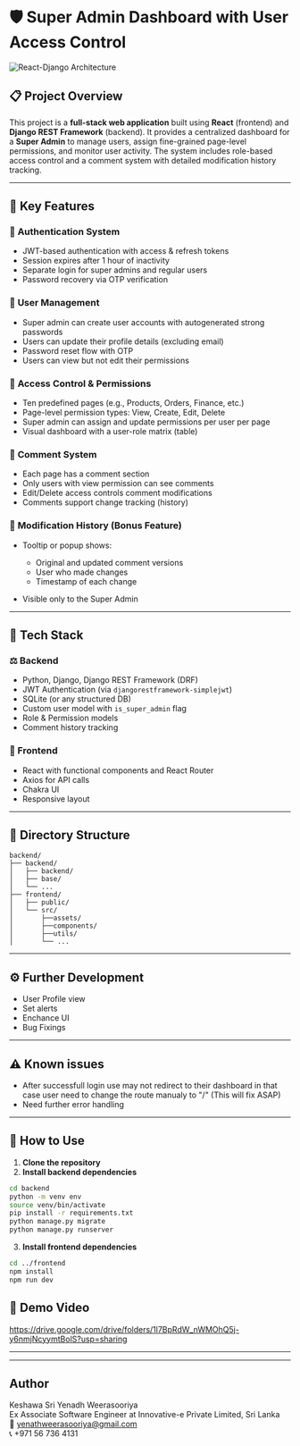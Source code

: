 # 🛡️ Super Admin Dashboard with User Access Control

![React-Django Architecture](https://cdn-blog.lawrencemcdaniel.com/wp-content/uploads/2022/01/28173906/django-with-react-1.png)

## 📋 Project Overview

This project is a **full-stack web application** built using **React** (frontend) and **Django REST Framework** (backend). It provides a centralized dashboard for a **Super Admin** to manage users, assign fine-grained page-level permissions, and monitor user activity. The system includes role-based access control and a comment system with detailed modification history tracking.

---

## 🎯 Key Features

### 🔐 **Authentication System**

* JWT-based authentication with access & refresh tokens
* Session expires after 1 hour of inactivity
* Separate login for super admins and regular users
* Password recovery via OTP verification

### 👤 **User Management**

* Super admin can create user accounts with autogenerated strong passwords
* Users can update their profile details (excluding email)
* Password reset flow with OTP
* Users can view but not edit their permissions

### 📒 **Access Control & Permissions**

* Ten predefined pages (e.g., Products, Orders, Finance, etc.)
* Page-level permission types: View, Create, Edit, Delete
* Super admin can assign and update permissions per user per page
* Visual dashboard with a user-role matrix (table)

### 💬 **Comment System**

* Each page has a comment section
* Only users with view permission can see comments
* Edit/Delete access controls comment modifications
* Comments support change tracking (history)

### 📜 **Modification History (Bonus Feature)**

* Tooltip or popup shows:

  * Original and updated comment versions
  * User who made changes
  * Timestamp of each change
* Visible only to the Super Admin

---

## 🧱 Tech Stack

### ⚖️ Backend

* Python, Django, Django REST Framework (DRF)
* JWT Authentication (via `djangorestframework-simplejwt`)
* SQLite (or any structured DB)
* Custom user model with `is_super_admin` flag
* Role & Permission models
* Comment history tracking

### 🎨 Frontend

* React with functional components and React Router
* Axios for API calls
* Chakra UI
* Responsive layout

---

## 📁 Directory Structure

```
backend/
├── backend/
│   ├── backend/
│   ├── base/
│   └── ...
├── frontend/
│   ├── public/
│   └── src/
│       ├──assets/   
│       ├──components/  
│       ├──utils/
│       └── ...

```

---

## ⚙️ Further Development
* User Profile view
* Set alerts
* Enchance UI
* Bug Fixings 


---


## ⚠️ Known issues
* After successfull login use may not redirect to their dashboard in that case user need to change the route manualy to "/" (This will fix ASAP) 
* Need further error handling


---

## 🚀 How to Use

1. **Clone the repository**
2. **Install backend dependencies**

```bash
cd backend
python -m venv env
source venv/bin/activate
pip install -r requirements.txt
python manage.py migrate
python manage.py runserver
```

3. **Install frontend dependencies**

```bash
cd ../frontend
npm install
npm run dev
```

## 🎥 Demo Video
https://drive.google.com/drive/folders/1l7BpRdW_nWMOhQ5j-y6nmjNcyymtBolS?usp=sharing


---
---
## Author
Keshawa Sri Yenadh Weerasooriya  
Ex Associate Software Engineer at Innovative-e Private Limited, Sri Lanka  
📧 yenathweerasooriya@gmail.com  
📞 +971 56 736 4131
